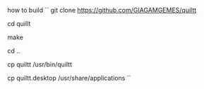 how to build 
``
  git clone https://github.com/GIAGAMGEMES/quiltt
  
  cd quillt
 
  make
  
  cd ..
  
  cp quiltt /usr/bin/quiltt
  
  cp quiltt.desktop /usr/share/applications
``
